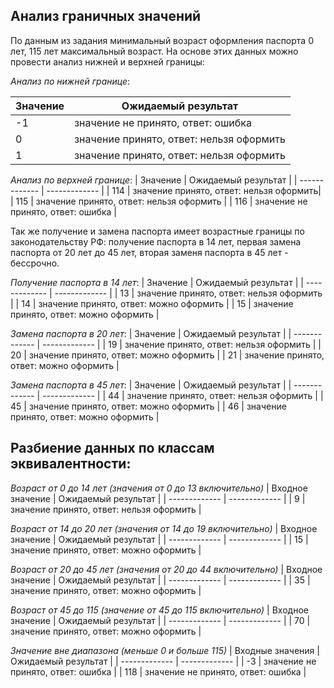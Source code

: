 ## Анализ граничных значений
По данным из задания минимальный возраст оформления паспорта 0 лет, 115 лет максимальный возраст. На основе этих данных можно провести анализ нижней и верхней границы:

*Анализ по нижней границе*:

| Значение      | Ожидаемый результат |
| ------------- | ------------- |
| -1            | значение не принято, ответ: ошибка |
| 0             | значение принято, ответ: нельзя оформить |
| 1             | значение принято, ответ: нельзя оформить |

*Анализ по верхней границе*:
| Значение      | Ожидаемый результат |
| ------------- | ------------- |
| 114           |  значение принято, ответ: нельзя оформить|
| 115           | значение принято, ответ: нельзя оформить |
| 116           | значение не принято, ответ: ошибка |

Так же получение и замена паспорта имеет возрастные границы по законодательству РФ:
получение паспорта в 14 лет, первая замена паспорта  от 20 лет до 45 лет, вторая заменя паспорта в 45 лет - бессрочно.

*Получение паспорта в 14 лет*:
| Значение      | Ожидаемый результат |
| ------------- | ------------- |
| 13            | значение принято, ответ: нельзя оформить |
| 14            | значение принято, ответ: можно оформить |
| 15            | значение принято, ответ: можно оформить |

*Замена паспорта в 20 лет*:
| Значение      | Ожидаемый результат |
| ------------- | ------------- |
| 19            | значение принято, ответ: нельзя оформить |
| 20            | значение принято, ответ: можно оформить |
| 21            | значение принято, ответ: можно оформить |

*Замена паспорта в 45 лет*:
| Значение      | Ожидаемый результат |
| ------------- | ------------- |
| 44           | значение принято, ответ: нельзя оформить |
| 45           | значение принято, ответ: можно оформить |
| 46           | значение принято, ответ: можно оформить |

## Разбиение данных по классам эквивалентности:

*Возраст от 0 до 14 лет (значения от 0 до 13 включительно)*
| Входное значение      | Ожидаемый результат |
| ------------- | ------------- |
| 9             | значение принято, ответ: нельзя оформить |

*Возраст от 14 до 20 лет (значения от 14  до 19 включительно)*
| Входное значение      | Ожидаемый результат |
| ------------- | ------------- |
| 15            | значение принято, ответ: можно оформить |

*Возраст от 20 до 45 лет (значения от 20 до 44 включительно)*
| Входное значение      | Ожидаемый результат |
| ------------- | ------------- |
| 35            | значение принято, ответ: можно оформить |

*Возраст от 45 до 115 (значение от 45 до 115 включительно)*
| Входное значение      | Ожидаемый результат |
| ------------- | ------------- |
| 70            | значение принято, ответ: можно оформить |

*Значение вне диапазона (меньше 0 и больше 115)*
| Входные значения      | Ожидаемый результат |
| ------------- | ------------- |
| -3            | значение не принято, ответ: ошибка |
| 118           | значение не принято, ответ: ошибка |


